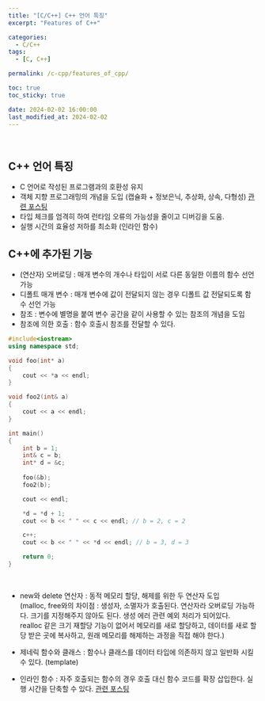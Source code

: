 ```yaml
---
title: "[C/C++] C++ 언어 특징"
excerpt: "Features of C++"

categories:
  - C/C++
tags:
  - [C, C++]

permalink: /c-cpp/features_of_cpp/

toc: true
toc_sticky: true

date: 2024-02-02 16:00:00
last_modified_at: 2024-02-02
---
```

<br>


## C++ 언어 특징
-	C 언어로 작성된 프로그램과의 호환성 유지
-	객체 지향 프로그래밍의 개념을 도입 (캡슐화 + 정보은닉, 추상화, 상속, 다형성) [관련 포스팅](https://ryutyke.github.io/c-cpp/object-oriented_programming/)
-	타입 체크를 엄격히 하여 런타임 오류의 가능성을 줄이고 디버깅을 도움.
-	실행 시간의 효율성 저하를 최소화 (인라인 함수)

## C++에 추가된 기능
-	(연산자) 오버로딩 : 매개 변수의 개수나 타입이 서로 다른 동일한 이름의 함수 선언 가능
-	디폴트 매개 변수 : 매개 변수에 값이 전달되지 않는 경우 디폴트 값 전달되도록 함수 선언 가능
-	참조 : 변수에 별명을 붙여 변수 공간을 같이 사용할 수 있는 참조의 개념을 도입
-	참조에 의한 호출 : 함수 호출시 참조를 전달할 수 있다.

```cpp
#include<iostream>
using namespace std;

void foo(int* a)
{
	cout << *a << endl;
}

void foo2(int& a)
{
	cout << a << endl;
}

int main()
{
	int b = 1;
	int& c = b;
	int* d = &c;
	
	foo(&b);
	foo2(b);

	cout << endl;

	*d = *d + 1;
	cout << b << " " << c << endl; // b = 2, c = 2

	c++;
	cout << b << " " << *d << endl; // b = 3, d = 3

	return 0;
}
```

<br>

-	new와 delete 연산자 : 동적 메모리 할당, 해제를 위한 두 연산자 도입 <br>
(malloc, free와의 차이점 : 생성자, 소멸자가 호출된다. 연산자라 오버로딩 가능하다. 크기를 지정해주지 않아도 된다. 생성 에러 관련 예외 처리가 되어있다.<br>
realloc 같은 크기 재할당 기능이 없어서 메모리를 새로 할당하고, 데이터를 새로 할당 받은 곳에 복사하고, 원래 메모리를 해제하는 과정을 직접 해야 한다.)

-	제네릭 함수와 클래스 : 함수나 클래스를 데이터 타입에 의존하지 않고 일반화 시킬 수 있다. (template)
-	인라인 함수 : 자주 호출되는 함수의 경우 호출 대신 함수 코드를 확장 삽입한다. 실행 시간을 단축할 수 있다. [관련 포스팅](https://ryutyke.github.io/c-cpp/inline/)
